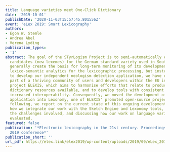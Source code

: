```yaml
---
title: Language varieties meet One-Click Dictionary
date: '2019-10-01'
publishDate: '2020-11-03T15:57:45.801556Z'
event: 'eLex 2019: Smart Lexicography'
authors:
- Egon W. Stemle
- Andrea Abel
- Verena Lyding
publication_types:
- '1'
abstract: The goal of the STyrLogism Project is to semi-automatically extract neologism
  candidates (new lexemes) for the German standard variety used in South Tyrol, and
  generally create the basis for long-term monitoring of its development. We use automatic
  lexico-semantic analytics for the lexicographic processing, but instead of continuing
  to develop our independent neologism detection application, we have recently become
  part of a thriving community of users and developers within the EU infrastructure
  project ELEXIS, which aims to harmonise efforts that relate to producing and making
  dictionary resources available, and to develop tools with consistent standards and
  increased interoperability. Consequently, we moved the development of our neologism
  application into Lexonomy, one of ELEXIS' promoted open-source projects. In the
  following, we report on the current state of this ongoing development by describing
  how we integrate our work with the Sketch Engine and Lexonomy tools, pointing out
  the challenges involved, and discussing how our work on language varieties can be
  evaluated.
featured: false
publication: '*Electronic lexicography in the 21st century. Proceedings of the eLex
  2019 conference*'
publication_short: ''
url_pdf: https://elex.link/elex2019/wp-content/uploads/2019/09/eLex_2019_31.pdf
---
```


